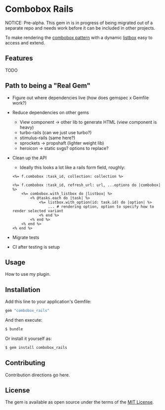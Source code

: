 # Combobox Rails

NOTICE: Pre-alpha. This gem in is in progress of being migrated out of a
separate repo and needs work before it can be included in other projects.

To make rendering the [combobox pattern] with a dynamic [listbox] easy to
access and extend.

[combobox pattern]: https://www.w3.org/WAI/ARIA/apg/patterns/combobox/
[listbox]: https://www.w3.org/WAI/ARIA/apg/patterns/listbox/

## Features

TODO

## Path to being a "Real Gem"

- Figure out where dependencies live (how does gemspec x Gemfile work?)
- Reduce dependencies on other gems
    - View component -> other lib to generate HTML (view component is heavy)
    - turbo-rails (can we just use turbo?)
    - stimulus-rails (same here?)
    - sprockets -> propshaft (lighter weight lib)
    - heroicon -> static svgs? options to replace?
- Clean up the API
    - Ideally this looks a lot like a rails form field, roughly:

    ```erb
    <%= f.combobox :task_id, collection: collection %>

    <%= f.combobox :task_id, refresh_url: url, ...options do |combobox| %>
        <%= combobox.with_listbox do |listbox| %>
            <% @tasks.each do |task| %>
                <%= listbox.with_option(id: task.id) do |option| %>
                    ... # rendering option, option to specify how to render selected variant
                <% end %>
            <% end %>
        <% end %>
    <% end %>
    ```
- Migrate tests
- CI after testing is setup

## Usage
How to use my plugin.

## Installation
Add this line to your application's Gemfile:

```ruby
gem "combobox_rails"
```

And then execute:
```bash
$ bundle
```

Or install it yourself as:
```bash
$ gem install combobox_rails
```

## Contributing
Contribution directions go here.

## License
The gem is available as open source under the terms of the [MIT License](https://opensource.org/licenses/MIT).
